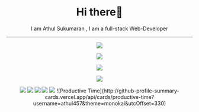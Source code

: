 <h1 align="center">
Hi there👋
</h1>
<p align="center">
 I am Athul Sukumaran , I am a full-stack Web-Developer
</p>


<hr>
<p align="center">
  <a href="https://skillicons.dev">
    <img src="https://skillicons.dev/icons?i=js,css,html,sass,react" />
  </a>
</p>

<p align="center">
  <a href="https://skillicons.dev">
    <img src="https://skillicons.dev/icons?i=java,nodejs,mongodb,mysql"/>
  </a>
</p>

<p align="center">
  <a href="https://skillicons.dev">
    <img src="https://skillicons.dev/icons?i=git,github"/>
  </a>
</p>

<p align="center">
  <a href="https://skillicons.dev">
    <img src="https://skillicons.dev/icons?i=vscode"/>
  </a>
</p>
</hr>
<p align="center">
<img src="http://github-profile-summary-cards.vercel.app/api/cards/profile-details?username=athul457&theme=monokai"/>
 <img src="http://github-profile-summary-cards.vercel.app/api/cards/repos-per-language?username=athul457&theme=monokai&exclude={exclude}">
 <img src="http://github-profile-summary-cards.vercel.app/api/cards/most-commit-language?username=athul457&theme=monokai&exclude={exclude}">
 <img src="http://github-profile-summary-cards.vercel.app/api/cards/stats?username=athul457&theme=monokai">
 <img src="http://github-profile-summary-cards.vercel.app/api/cards/productive-time?username=athul457&theme=monokai&utcOffset=330">
 ![Productive Time](http://github-profile-summary-cards.vercel.app/api/cards/productive-time?username=athul457&theme=monokai&utcOffset=330)
</p>










